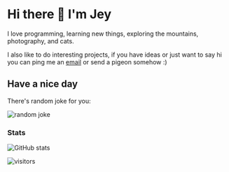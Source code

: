 # Hi there 👋 I'm Jey

I love programming, learning new things, exploring the mountains, photography, and cats.

I also like to do interesting projects, if you have ideas or just want to say hi you can ping me an [email](mailto:j@vendeli.eu) or send a pigeon somehow :)

## Have a nice day

There's random joke for you:

![random joke](https://dev.vendeli.eu/random-joke)

### Stats

![GitHub stats](https://github-readme-stats.vercel.app/api?username=vendelieu&show_icons=true&theme=transparent)

![visitors](https://profile-counter.glitch.me/vendelieu/count.svg)
